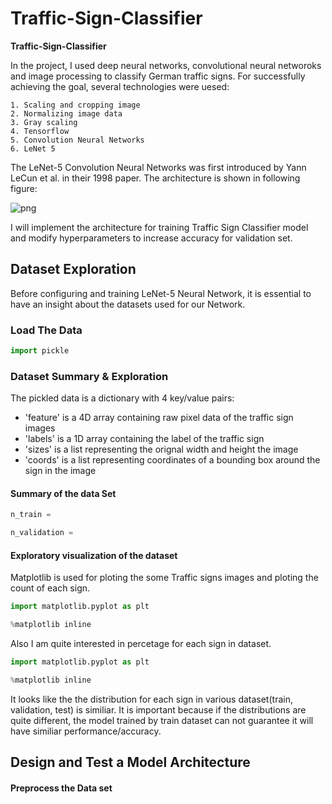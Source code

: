 # **Traffic-Sign-Classifier**



**Traffic-Sign-Classifier**

In the project, I used deep neural networks, convolutional neural networoks and image processing to classify German traffic signs. For successfully achieving the goal, several technologies were uesed:

    1. Scaling and cropping image
    2. Normalizing image data 
    3. Gray scaling
    4. Tensorflow
    5. Convolution Neural Networks
    6. LeNet 5

The LeNet-5 Convolution Neural Networks was first introduced by Yann LeCun et al. in their 1998 paper. The architecture is shown in following figure:

![png](images/loading6pic.png)

I will implement the architecture for training Traffic Sign Classifier model and modify hyperparameters to increase accuracy for validation set.

## Dataset Exploration

Before configuring and training LeNet-5 Neural Network, it is essential to have an insight about the datasets used for our Network.
   
### Load The Data

```python
import pickle


``` 

### Dataset Summary & Exploration
The pickled data is a dictionary with 4 key/value pairs:
* 'feature' is a 4D array containing raw pixel data of the traffic sign images
* 'labels' is a 1D array containing the label of the traffic sign
* 'sizes' is a list representing the orignal width and height the image
* 'coords' is a list representing coordinates of a bounding box around the sign in the image

#### Summary of the data Set

```python
n_train =

n_validation =


``` 

#### Exploratory visualization of the dataset

Matplotlib is used for ploting the some Traffic signs images and ploting the count of each sign.
```python
import matplotlib.pyplot as plt

%matplotlib inline


``` 

Also I am quite interested in percetage for each sign in dataset. 
```python
import matplotlib.pyplot as plt

%matplotlib inline


```
It looks like the the distribution for each sign in various dataset(train, validation, test) is similiar. It is important because if the distributions are quite different, the model trained by train dataset can not guarantee it will have similiar performance/accuracy.


## Design and Test a Model Architecture

#### Preprocess the Data set












    
